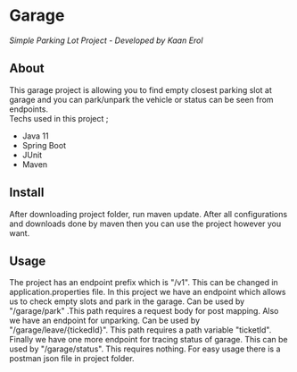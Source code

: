 # Garage
*Simple Parking Lot Project - Developed by Kaan Erol*





## About
This garage project is allowing you to find empty closest parking slot at garage and you can park/unpark the vehicle or status can be seen from endpoints.  
Techs used in this project ;
- Java 11
- Spring Boot
- JUnit
- Maven

## Install
After downloading project folder, run maven update. After all configurations and downloads done by maven then you can use the project however you want.

## Usage
The project has an endpoint prefix which is "/v1". This can be changed in application.properties file. In this project we have an endpoint which allows us to check empty slots and park in the garage. Can be used by "/garage/park" .This path requires a request body for post mapping. Also we have an endpoint for unparking. Can be used by "/garage/leave/{tickedId}". This path requires a path variable "ticketId". Finally we have one more endpoint for tracing status of garage. This can be used by "/garage/status". This requires nothing. For easy usage there is a postman json file in project folder.
